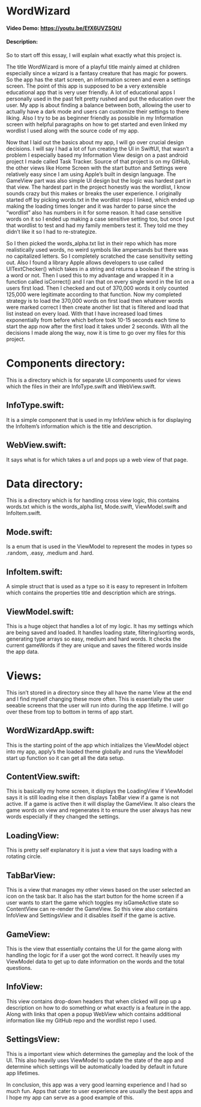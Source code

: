 # WordWizard
#### Video Demo:  https://youtu.be/EfX6UVZSQtU
#### Description:

So to start off this essay, I will explain what exactly what this project is.

The title WordWizard is more of a playful title mainly aimed at children especially since a wizard is a fantasy creature that has magic for powers.
So the app has the start screen, an information screen and even a settings screen.
The point of this app is supposed to be a very extensible educational app that is very user friendly.
A lot of educational apps I personally used in the past felt pretty rushed and put the education over the user.
My app is about finding a balance between both, allowing the user to actually have a dark mode and users can customize their settings to there liking.
Also I try to be as beginner friendly as possible in my Information screen with helpful paragraphs on how to get started and even linked my wordlist I used along with the source code of my app.

Now that I laid out the basics about my app, I will go over crucial design decisions.
I will say I had a lot of fun creating the UI in SwiftUI, that wasn’t a problem I especially based my Information View design on a past android project I made called Task Tracker. 
Source of that project is on my GitHub, the other views like Home Screen with the start button and Settings were relatively easy since I am using Apple’s built in design language.
The GameView part was also simple UI design but the logic was hardest part in that view.
The hardest part in the project honestly was the wordlist, I know sounds crazy but this makes or breaks the user experience.
I originally started off by picking words.txt in the wordlist repo I linked, which ended up making the loading times longer and it was harder to parse since the “wordlist” also has numbers in it for some reason.
It had case sensitive words on it so I ended up making a case sensitive setting too, but once I put that wordlist to test and had my family members test it.
They told me they didn’t like it so I had to re-strategize.

So I then picked the words_alpha.txt list in their repo which has more realistically used words, no weird symbols like ampersands but there was no capitalized letters. 
So I completely scratched the case sensitivity setting out.
Also I found a library Apple allows developers to use called UITextChecker() which takes in a string and returns a boolean if the string is a word or not.
Then I used this to my advantage and wrapped it in a function called isCorrect() and I ran that on every single word in the list on a users first load.
Then I checked and out of 370,000 words it only counted 125,000 were legitimate according to that function.
Now my completed strategy is to load the 370,000 words on first load then whatever words were marked correct I then create another list that is filtered and load that list instead on every load.
With that I have increased load times exponentially from before which before took 10-15 seconds each time to start the app now after the first load it takes under 2 seconds.
With all the decisions I made along the way, now it is time to go over my files for this project.

# Components directory:

This is a directory which is for separate UI components used for views which the files in their are InfoType.swift and WebView.swift.

## InfoType.swift:

It is a simple component that is used in my InfoView which is for displaying the InfoItem’s information which is the title and description.

## WebView.swift:

It says what is for which takes a url and pops up a web view of that page.

# Data directory:

This is a directory which is for handling cross view logic, this contains words.txt which is the words_alpha list, Mode.swift, ViewModel.swift and InfoItem.swift.

## Mode.swift:

Is a enum that is used in the ViewModel to represent the modes in types so .random, .easy, .medium and .hard.

## InfoItem.swift:

A simple struct that is used as a type so it is easy to represent in InfoItem which contains the properties title and description which are strings.

## ViewModel.swift:

This is a huge object that handles a lot of my logic.
It has my settings which are being saved and loaded.
It handles loading state, filtering/sorting words, generating type arrays so easy, medium and hard words.
It checks the current gameWords if they are unique and saves the filtered words inside the app data.

# Views:

This isn’t stored in a directory since they all have the name View at the end and I find myself changing these more often.
This is essentially the user seeable screens that the user will run into during the app lifetime.
I will go over these from top to bottom in terms of app start.

## WordWizardApp.swift:

This is the starting point of the app which initializes the ViewModel object into my app, apply’s the loaded theme globally and runs the ViewModel start up function so it can get all the data setup.

## ContentView.swift:

This is basically my home screen, it displays the LoadingView if ViewModel says it is still loading else it then displays TabBar view if a game is not active.
If a game is active then it will display the GameView.
It also clears the game words on view and regenerates it to ensure the user always has new words especially if they changed the settings.

## LoadingView:

This is pretty self explanatory it is just a view that says loading with a rotating circle.

## TabBarView:

This is a view that manages my other views based on the user selected an icon on the task bar.
It also has the start button for the home screen if a user wants to start the game which toggles my isGameActive state so ContentView can re-render the GameView.
So this view also contains InfoView and SettingsView and it disables itself if the game is active.

## GameView:

This is the view that essentially contains the UI for the game along with handling the logic for if a user got the word correct.
It heavily uses my ViewModel data to get up to date information on the words and the total questions.

## InfoView:

This view contains drop-down headers that when clicked will pop up a description on how to do something or what exactly is a feature in the app.
Along with links that open a popup WebView which contains additional information like my GitHub repo and the wordlist repo I used.

## SettingsView:

This is a important view which determines the gameplay and the look of the UI.
This also heavily uses ViewModel to update the state of the app and determine which settings will be automatically loaded by default in future app lifetimes.

In conclusion, this app was a very good learning experience and I had so much fun.
Apps that cater to user experience are usually the best apps and I hope my app can serve as a good example of this.

